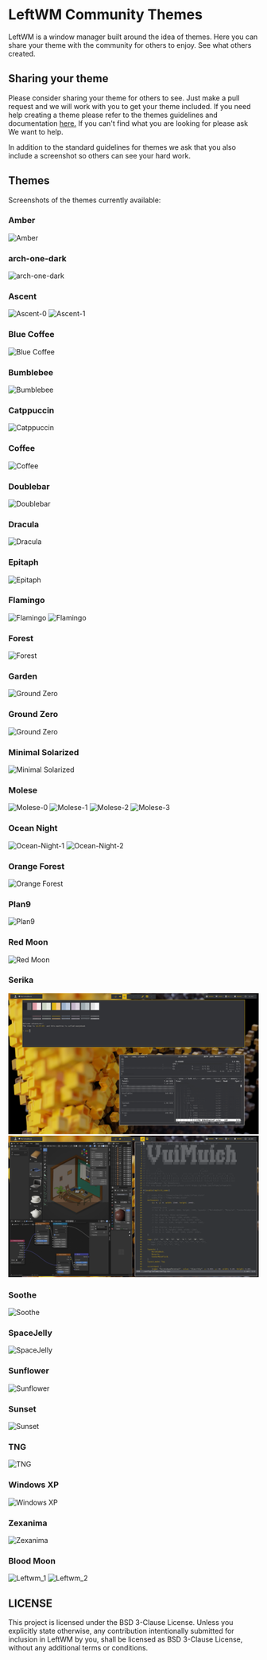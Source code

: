 # LeftWM Community Themes

LeftWM is a window manager built around the idea of themes.
Here you can share your theme with the community for others to enjoy.
See what others created.

## Sharing your theme

Please consider sharing your theme for others to see. Just make a pull request and we will work with you to get your theme included.
If you need help creating a theme please refer to the themes guidelines and documentation [here.](https://github.com/leftwm/leftwm/tree/master/themes)
If you can't find what you are looking for please ask We want to help.

In addition to the standard guidelines for themes we ask that you also include a screenshot so others can see your hard work.

## Themes

Screenshots of the themes currently available:

### Amber

![Amber](.screenshots/amber.png)

### arch-one-dark

![arch-one-dark](.screenshots/arch-one-dark.png)

### Ascent

![Ascent-0](.screenshots/ascent-0.png)
![Ascent-1](.screenshots/ascent-1.png)

### Blue Coffee

![Blue Coffee](.screenshots/bc.png)

### Bumblebee

![Bumblebee](.screenshots/Bumblebee.png)

### Catppuccin

![Catppuccin](.screenshots/catppuccin.png)

### Coffee

![Coffee](.screenshots/Coffee.jpg)

### Doublebar

![Doublebar](.screenshots/doublebar.png)

### Dracula

![Dracula](.screenshots/dracula.png)

### Epitaph

![Epitaph](.screenshots/Epitaph.png)

### Flamingo

![Flamingo](.screenshots/flamingo_desktop.png)
![Flamingo](.screenshots/flamingo_busy.png)

### Forest

![Forest](https://github.com/lex148/forest/raw/master/forest_screenshot.png)

### Garden

![Ground Zero](.screenshots/garden.png)

### Ground Zero

![Ground Zero](.screenshots/gz.png)

### Minimal Solarized

![Minimal Solarized](.screenshots/minimal_solarized.png)

### Molese

![Molese-0](.screenshots/molese-0.png)
![Molese-1](.screenshots/molese-1.png)
![Molese-2](.screenshots/molese-2.png)
![Molese-3](.screenshots/molese-3.png)

### Ocean Night

![Ocean-Night-1](.screenshots/ocean-night1.JPG)
![Ocean-Night-2](.screenshots/ocean-night2.JPG)

### Orange Forest

![Orange Forest](.screenshots/orange.png)

### Plan9

![Plan9](.screenshots/plan9.png)

### Red Moon

![Red Moon](.screenshots/rm.png)

### Serika

![Serika-1](.screenshots/serika_1.png)
![Serika-2](.screenshots/serika_2.png)

### Soothe

![Soothe](.screenshots/soothe.png)

### SpaceJelly

![SpaceJelly](.screenshots/SpaceJelly.png)

### Sunflower

![Sunflower](.screenshots/Sunflower.png)

### Sunset

![Sunset](https://raw.githubusercontent.com/Syudagye/leftwm-sunset/master/screenshots/filled.png)

### TNG

![TNG](.screenshots/tng.jpg)

### Windows XP

![Windows XP](.screenshots/xp.png)

### Zexanima
![Zexanima](.screenshots/zexanima-theme-screenshot.png)

### Blood Moon 
![Leftwm_1](https://user-images.githubusercontent.com/116481678/197885831-743998ed-7df7-4a7a-bbde-9ed4c5ef3a1e.png)
![Leftwm_2](https://user-images.githubusercontent.com/116481678/197885834-e21cc9ad-9c31-4b53-bf99-62048af33587.png)


## LICENSE

This project is licensed under the BSD 3-Clause License.
Unless you explicitly state otherwise, any contribution intentionally submitted for inclusion in LeftWM by you, shall be licensed as BSD 3-Clause License, without any additional terms or conditions.

